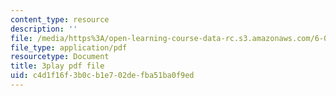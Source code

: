 ```yaml
---
content_type: resource
description: ''
file: /media/https%3A/open-learning-course-data-rc.s3.amazonaws.com/6-001-structure-and-interpretation-of-computer-programs-spring-2005/c4d1f16f3b0cb1e702defba51ba0f9ed_V_7mmwpgJHU.pdf
file_type: application/pdf
resourcetype: Document
title: 3play pdf file
uid: c4d1f16f-3b0c-b1e7-02de-fba51ba0f9ed
---
```


